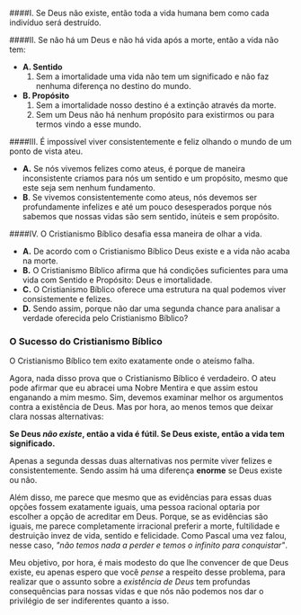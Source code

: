 ####I. Se Deus não existe, então toda a vida humana bem como cada indivíduo será destruído.

####II. Se não há um Deus e não há vida após a morte, então a vida não tem:
 - **A. Sentido**
    1. Sem a imortalidade uma vida não tem um significado e não faz nenhuma diferença no destino do mundo.
 - **B. Propósito**
    1. Sem a imortalidade nosso destino é a extinção através da morte.
    2. Sem um Deus não há nenhum propósito para existirmos ou para termos vindo a esse mundo.
    

####III. É impossível viver consistentemente e feliz olhando o mundo de um ponto de vista ateu.
 - **A.** Se nós vivemos felizes como ateus, é porque de maneira inconsistente criamos para nós um sentido e um propósito, mesmo que este seja sem nenhum fundamento.
 - **B**. Se vivemos consistentemente como ateus, nós devemos ser profundamente infelizes e até um pouco desesperados porque nós sabemos que nossas vidas são sem sentido, inúteis e sem propósito.

####IV. O Cristianismo Bíblico desafia essa maneira de olhar a vida.
  - **A.** De acordo com o Cristianismo Bíblico Deus existe e a vida não acaba na morte.
  - **B.** O Cristianismo Bíblico afirma que há condições suficientes para uma vida com Sentido e Propósito: Deus e imortalidade.
  - **C.** O Cristianismo Bíblico oferece uma estrutura na qual podemos viver consistemente e felizes.
  - **D.** Sendo assim, porque não dar uma segunda chance para analisar a verdade oferecida pelo Cristianismo Bíblico?

### O Sucesso do Cristianismo Bíblico
O Cristianismo Bíblico tem exito exatamente onde o ateísmo falha.

Agora, nada disso prova que o Cristianismo Bíblico é verdadeiro. O ateu pode afirmar que eu abracei uma Nobre Mentira e que assim estou enganando a mim mesmo. Sim, devemos examinar melhor os argumentos contra a existência de Deus. Mas por hora, ao menos temos que deixar clara nossas alternativas:

**Se Deus *não existe*, então a vida é fútil. Se Deus existe, então a vida tem significado.**

Apenas a segunda dessas duas alternativas nos permite viver felizes e consistentemente. Sendo assim há uma diferença **enorme** se Deus existe ou não.

Além disso, me parece que mesmo que as evidências para essas duas opções fossem exatamente iguais, uma pessoa racional optaria por escolher a opção de acreditar em Deus. Porque, se as evidências são iguais, me parece completamente irracional preferir a morte, fultilidade e destruição invez de vida, sentido e felicidade. Como Pascal uma vez falou, nesse caso, *"não temos nada a perder e temos o infinito para conquistar"*.

Meu objetivo, por hora, é mais modesto do que lhe convencer de que Deus existe, eu apenas espero que você *pense* a respeito desse problema, para realizar que o assunto sobre a *existência de Deus* tem profundas consequências para nossas vidas e que nós não podemos nos dar o privilégio de ser indiferentes quanto a isso.

